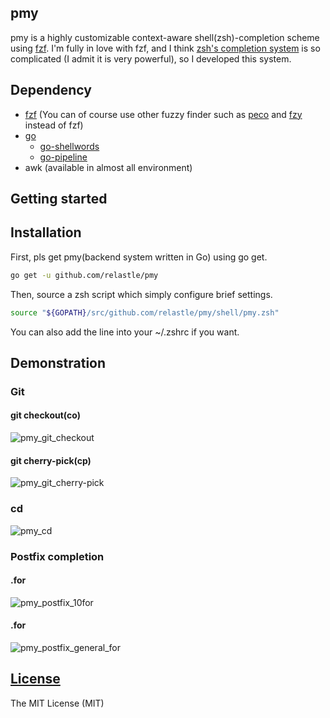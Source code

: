 pmy
---

pmy is a highly customizable context-aware shell(zsh)-completion scheme using
[fzf](https://github.com/junegunn/fzf).
I'm fully in love with fzf, and I think [zsh's completion system](http://zsh.sourceforge.net/Doc/Release/Completion-System.html#Completion-System) is so complicated (I admit it is very powerful), so I developed this system.

Dependency
---

- [fzf](https://github.com/junegunn/fzf) (You can of course use other fuzzy finder such as [peco](https://github.com/peco/peco) and [fzy](https://github.com/jhawthorn/fzy) instead of fzf)
- [go](https://github.com/golang/go)
    - [go-shellwords](https://github.com/mattn/go-shellwords)
    - [go-pipeline](https://github.com/mattn/go-pipeline)
- awk (available in almost all environment)

Getting started
---

## Installation

First, pls get pmy(backend system written in Go) using go get.
```sh
go get -u github.com/relastle/pmy
```

Then, source a zsh script which simply configure brief settings.

```zsh
source "${GOPATH}/src/github.com/relastle/pmy/shell/pmy.zsh"
```

You can also add the line into your ~/.zshrc if you want.

## Demonstration

### Git

#### git checkout(co)

![pmy_git_checkout](https://user-images.githubusercontent.com/6816040/59523320-ef142d80-8f0b-11e9-9ec9-f957154dbf70.gif)

#### git cherry-pick(cp)

![pmy_git_cherry-pick](https://user-images.githubusercontent.com/6816040/59523324-f0455a80-8f0b-11e9-8dbb-b327b7c0af0e.gif)

### cd

![pmy_cd](https://user-images.githubusercontent.com/6816040/59524373-a9a52f80-8f0e-11e9-91e5-00fbdb8c6784.gif)


### Postfix completion


#### <number>.**for**
    
![pmy_postfix_10for](https://user-images.githubusercontent.com/6816040/59524893-f50c0d80-8f0f-11e9-859c-9dc89cb1f00a.gif)

    
#### <general command>.**for**
    
![pmy_postfix_general_for](https://user-images.githubusercontent.com/6816040/59525546-98115700-8f11-11e9-8a4f-26453e86feb8.gif)

    

[License](LICENSE)
------------------

The MIT License (MIT)
